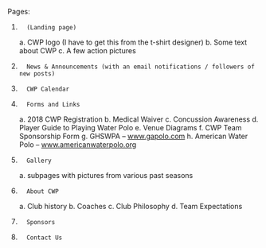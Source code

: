 Pages:
1.       (Landing page)
    a.       CWP logo (I have to get this from the t-shirt designer)
    b.       Some text about CWP
    c.       A few action pictures
2.       News & Announcements (with an email notifications / followers of new posts)
3.       CWP Calendar
4.       Forms and Links
    a.       2018 CWP Registration
    b.       Medical Waiver
    c.       Concussion Awareness
    d.       Player Guide to Playing Water Polo
    e.       Venue Diagrams
    f.        CWP Team Sponsorship Form
    g.       GHSWPA – www.gapolo.com
    h.       American Water Polo – www.americanwaterpolo.org
5.       Gallery
    a.       subpages with pictures from various past seasons
6.       About CWP
    a.       Club history
    b.       Coaches
    c.       Club Philosophy
    d.       Team Expectations
7.       Sponsors
8.       Contact Us